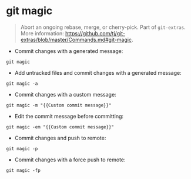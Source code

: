 # git magic

> Abort an ongoing rebase, merge, or cherry-pick.
> Part of `git-extras`.
> More information: <https://github.com/tj/git-extras/blob/master/Commands.md#git-magic>.

- Commit changes with a generated message:

`git magic`

- Add untracked files and commit changes with a generated message:

`git magic -a`

- Commit changes with a custom message:

`git magic -m "{{Custom commit message}}"`

- Edit the commit message before committing:

`git magic -em "{{Custom commit message}}"`

- Commit changes and push to remote:

`git magic -p`

- Commit changes with a force push to remote:

`git magic -fp`
